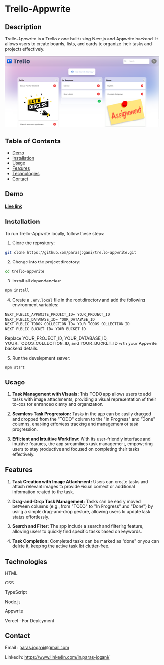 # Trello-Appwrite



## Description

Trello-Appwrite is a Trello clone built using Next.js and Appwrite backend. It allows users to create boards, lists, and cards to organize their tasks and projects effectively.

![Trello-Appwrite Screenshot](./images/trello.png)

## Table of Contents

- [Demo](#demo)
- [Installation](#installation)
- [Usage](#usage)
- [Features](#features)
- [Technologies](#technologies)
- [Contact](#contact)

## Demo

#### [Live link](https://trello-appwrite-clone-parasjogani.vercel.app/)

## Installation

To run Trello-Appwrite locally, follow these steps:

1. Clone the repository:

```bash
git clone https://github.com/parasjogani/trello-appwrite.git
```

2. Change into the project directory:
```bash
cd trello-appwrite
```

3. Install all dependencies:
```bash
npm install
```

4. Create a `.env.local` file in the root directory and add the following environment variables:
```
NEXT_PUBLIC_APPWRITE_PROJECT_ID= YOUR_PROJECT_ID
NEXT_PUBLIC_DATABASE_ID= YOUR_DATABASE_ID
NEXT_PUBLIC_TODOS_COLLECTION_ID= YOUR_TODOS_COLLECTION_ID
NEXT_PUBLIC_BUCKET_ID= YOUR_BUCKET_ID
```
Replace YOUR_PROJECT_ID, YOUR_DATABASE_ID, YOUR_TODOS_COLLECTION_ID, and YOUR_BUCKET_ID with your Appwrite backend details.

5. Run the development server:
```
npm start
```

## Usage

1. **Task Management with Visuals:** This TODO app allows users to add tasks with image attachments, providing a visual representation of their to-dos for enhanced clarity and organization.

2. **Seamless Task Progression:** Tasks in the app can be easily dragged and dropped from the "TODO" column to the "In Progress" and "Done" columns, enabling effortless tracking and management of task progression.

3. **Efficient and Intuitive Workflow:** With its user-friendly interface and intuitive features, the app streamlines task management, empowering users to stay productive and focused on completing their tasks effectively.

## Features

1. **Task Creation with Image Attachment:** Users can create tasks and attach relevant images to provide visual context or additional information related to the task.

2. **Drag-and-Drop Task Management:** Tasks can be easily moved between columns (e.g., from "TODO" to "In Progress" and "Done") by using a simple drag-and-drop gesture, allowing users to update task status effortlessly.

3. **Search and Filter:** The app include a search and filtering feature, allowing users to quickly find specific tasks based on keywords.

4. **Task Completion:** Completed tasks can be marked as "done" or you can delete it, keeping the active task list clutter-free.

## Technologies
HTML

CSS

TypeScript

Node.js

Appwrite

Vercel - For Deployment

## Contact
Email : paras.jogani@gmail.com

LinkedIn: https://www.linkedin.com/in/paras-jogani/